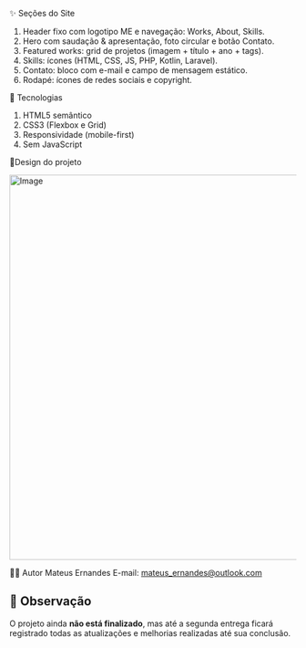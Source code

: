 ✨ Seções do Site

  1. Header fixo com logotipo ME e navegação: Works, About, Skills.
  2. Hero com saudação & apresentação, foto circular e botão Contato.
  3. Featured works: grid de projetos (imagem + título + ano + tags).
  4. Skills: ícones (HTML, CSS, JS, PHP, Kotlin, Laravel).
  5. Contato: bloco com e-mail e campo de mensagem estático.
  6. Rodapé: ícones de redes sociais e copyright.

🧱 Tecnologias

  1. HTML5 semântico
  2. CSS3 (Flexbox e Grid)
  3. Responsividade (mobile-first)
  4. Sem JavaScript



🎯Design do projeto

<img width="550" height="675" alt="Image" src="https://github.com/user-attachments/assets/8fdbc590-b99e-4492-92c1-7bca60b52c54" />

👨‍💻 Autor
   Mateus Ernandes
   E-mail: mateus_ernandes@outlook.com

## 🔄 Observação

O projeto ainda **não está finalizado**, mas até a segunda entrega ficará registrado todas as atualizações e melhorias realizadas até sua conclusão.
